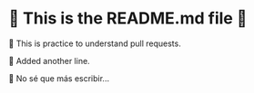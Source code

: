# 🚀 This is the README.md file 🚀

🌟 This is practice to understand pull requests.

🌟 Added another line. 

🌟 No sé que más escribir...
